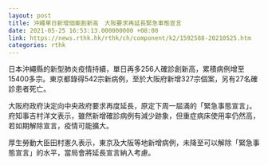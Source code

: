 ```yaml
---
layout: post
title: 沖繩單日新增個案創新高　大阪要求再延長緊急事態宣言
date: 2021-05-25 16:53:13.000000000 +08:00
link: https://news.rthk.hk/rthk/ch/component/k2/1592588-20210525.htm
categories: rthk
---
```


日本沖繩縣的新型肺炎疫情持續，單日再多256人確診創新高，累積病例增至15400多宗。東京都錄得542宗新病例，至於大阪府新增327宗個案，另有27名確診患者死亡。

大阪府政府決定向中央政府要求再度延長，原定下周一屆滿的「緊急事態宣言」。府知事吉村洋文表示，雖然新增確診病例有減少跡象，但重症病床使用率仍然高，若如期解除宣言，疫情可能擴大。

厚生勞動大臣田村憲久表示，東京及大阪等地新增病例，未降至可以解除「緊急事態宣言」的水平，當局會將延長宣言納入考慮。
